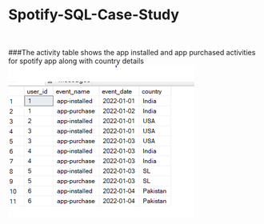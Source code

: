 # Spotify-SQL-Case-Study

<br>

###The activity table shows the app installed and app purchased activities for spotify app along with country details<br>
 <img src="Images/activitytableoverview.png"> 
